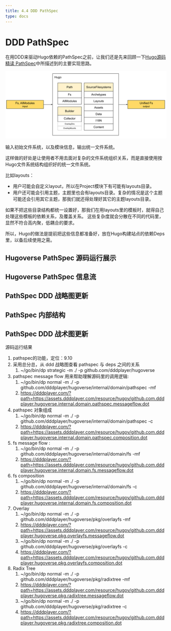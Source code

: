 ```yaml
---
title: 4.4 DDD PathSpec
type: docs
---
```


# DDD PathSpec

在用DDD来驱动Hugo依赖的PathSpec之前，让我们还是先来回顾一下[Hugo源码精读 PathSpec](../../03/code/deps/pathSpec)中所描述到的主要实现思路。

![PathSpec](images/9.10-Hugo-Sites-PathSpec-input-output.svg)

输入初始文件系统，以及模块信息，输出统一文件系统。

这样做的好处是让使用者不用去面对复杂的文件系统组织关系，而是直接使用按Hugo文件系统结构组织好的统一文件系统。

比如layouts：

- 用户可能会自定义layout，所以在Project模块下有可能有layouts目录。
- 用户还可能会引用主题，主题里也会有layouts目录。复杂的情况是这个主题可能还会引用其它主题，那我们就还得处理好其它的主题layouts目录。

如果不把这些目录结构都统一设置好，那我们在用layouts里的模板时，就得自己处理这些模板的依赖关系，及覆盖关系。
这些复杂度就会分散在不同的代码里，显然不符合高内聚，低耦合的要求。

所以，Hugo的做法是提前把这些信息都准备好，放在Hugo构建站点的依赖Deps里，以备后续使用之需。

## Hugoverse PathSpec 源码运行展示

## Hugoverse PathSpec 信息流

## PathSpec DDD 战略图更新

## PathSpec 内部结构

## PathSpec DDD 战术图更新


源码运行结果

1. pathspec的功能，定位：9.10
2. 采用总分总，从 ddd 战略图查看 pathspec 与 deps 之间的关系
   1. ~/go/bin/dp strategic -m ./ -p github.com/dddplayer/hugoverse
3. pathspec message flow 用来帮助理解源码里的调用逻辑:
   1. ~/go/bin/dp normal -m ./ -p github.com/dddplayer/hugoverse/internal/domain/pathspec -mf
   2. https://dddplayer.com/?path=https://assets.dddplayer.com/resource/hugov/github.com.dddplayer.hugoverse.internal.domain.pathspec.messageflow.dot
4. pathspec 对象组成
   1. ~/go/bin/dp normal -m ./ -p github.com/dddplayer/hugoverse/internal/domain/pathspec -c
   2. https://dddplayer.com/?path=https://assets.dddplayer.com/resource/hugov/github.com.dddplayer.hugoverse.internal.domain.pathspec.composition.dot
5. fs message flow :
   1. ~/go/bin/dp normal -m ./ -p github.com/dddplayer/hugoverse/internal/domain/fs -mf
   2. https://dddplayer.com/?path=https://assets.dddplayer.com/resource/hugov/github.com.dddplayer.hugoverse.internal.domain.fs.messageflow.dot
6. fs composition
   1. ~/go/bin/dp normal -m ./ -p github.com/dddplayer/hugoverse/internal/domain/fs -c
   2. https://dddplayer.com/?path=https://assets.dddplayer.com/resource/hugov/github.com.dddplayer.hugoverse.internal.domain.fs.composition.dot
7. Overlay
   1. ~/go/bin/dp normal -m ./ -p github.com/dddplayer/hugoverse/pkg/overlayfs -mf
   2. https://dddplayer.com/?path=https://assets.dddplayer.com/resource/hugov/github.com.dddplayer.hugoverse.pkg.overlayfs.messageflow.dot
   3. ~/go/bin/dp normal -m ./ -p github.com/dddplayer/hugoverse/pkg/overlayfs -c
   2. https://dddplayer.com/?path=https://assets.dddplayer.com/resource/hugov/github.com.dddplayer.hugoverse.pkg.overlayfs.composition.dot
8. Radix Tree
   1. ~/go/bin/dp normal -m ./ -p github.com/dddplayer/hugoverse/pkg/radixtree -mf
   2. https://dddplayer.com/?path=https://assets.dddplayer.com/resource/hugov/github.com.dddplayer.hugoverse.pkg.radixtree.messageflow.dot
   3. ~/go/bin/dp normal -m ./ -p github.com/dddplayer/hugoverse/pkg/radixtree -c
   4. https://dddplayer.com/?path=https://assets.dddplayer.com/resource/hugov/github.com.dddplayer.hugoverse.pkg.radixtree.composition.dot